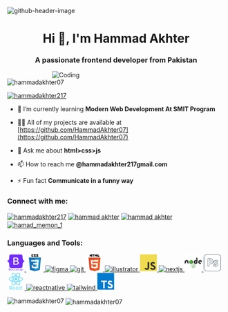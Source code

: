  ![github-header-image](https://github.com/user-attachments/assets/5b8ef341-c9b4-47c8-9740-b55a8ded74c6)

<h1 align="center">Hi 👋, I'm Hammad Akhter</h1>
<h3 align="center">A passionate frontend developer from Pakistan</h3>
<img align="right" alt="Coding" width="400" src="https://empirical-software.engineering/assets/images/developer.png">

<p align="left"> <img src="https://komarev.com/ghpvc/?username=hammadakhter07&label=Profile%20views&color=0e75b6&style=flat" alt="hammadakhter07" /> </p>

<p align="left"> <a href="https://twitter.com/hammadakhter217" target="blank"><img src="https://img.shields.io/twitter/follow/hammadakhter217?logo=twitter&style=for-the-badge" alt="hammadakhter217" /></a> </p>

- 🌱 I’m currently learning **Modern Web Development At SMIT Program**

- 👨‍💻 All of my projects are available at [https://github.com/HammadAkhter07](https://github.com/HammadAkhter07)

- 💬 Ask me about **html>css>js**

- 📫 How to reach me **@hammadakhter217gmail.com**

- ⚡ Fun fact **Communicate in a funny way**

<h3 align="left">Connect with me:</h3>
<p align="left">
<a href="https://twitter.com/hammadakhter217" target="blank"><img align="center" src="https://raw.githubusercontent.com/rahuldkjain/github-profile-readme-generator/master/src/images/icons/Social/twitter.svg" alt="hammadakhter217" height="30" width="40" /></a>
<a href="https://linkedin.com/in/hammad akhter" target="blank"><img align="center" src="https://raw.githubusercontent.com/rahuldkjain/github-profile-readme-generator/master/src/images/icons/Social/linked-in-alt.svg" alt="hammad akhter" height="30" width="40" /></a>
<a href="https://fb.com/hammad akhter" target="blank"><img align="center" src="https://raw.githubusercontent.com/rahuldkjain/github-profile-readme-generator/master/src/images/icons/Social/facebook.svg" alt="hammad akhter" height="30" width="40" /></a>
<a href="https://instagram.com/hamad_memon_1" target="blank"><img align="center" src="https://raw.githubusercontent.com/rahuldkjain/github-profile-readme-generator/master/src/images/icons/Social/instagram.svg" alt="hamad_memon_1" height="30" width="40" /></a>
</p>

<h3 align="left">Languages and Tools:</h3>
<p align="left"> <a href="https://getbootstrap.com" target="_blank" rel="noreferrer"> <img src="https://raw.githubusercontent.com/devicons/devicon/master/icons/bootstrap/bootstrap-plain-wordmark.svg" alt="bootstrap" width="40" height="40"/> </a> <a href="https://www.w3schools.com/css/" target="_blank" rel="noreferrer"> <img src="https://raw.githubusercontent.com/devicons/devicon/master/icons/css3/css3-original-wordmark.svg" alt="css3" width="40" height="40"/> </a> <a href="https://www.figma.com/" target="_blank" rel="noreferrer"> <img src="https://www.vectorlogo.zone/logos/figma/figma-icon.svg" alt="figma" width="40" height="40"/> </a> <a href="https://git-scm.com/" target="_blank" rel="noreferrer"> <img src="https://www.vectorlogo.zone/logos/git-scm/git-scm-icon.svg" alt="git" width="40" height="40"/> </a> <a href="https://www.w3.org/html/" target="_blank" rel="noreferrer"> <img src="https://raw.githubusercontent.com/devicons/devicon/master/icons/html5/html5-original-wordmark.svg" alt="html5" width="40" height="40"/> </a> <a href="https://www.adobe.com/in/products/illustrator.html" target="_blank" rel="noreferrer"> <img src="https://www.vectorlogo.zone/logos/adobe_illustrator/adobe_illustrator-icon.svg" alt="illustrator" width="40" height="40"/> </a> <a href="https://developer.mozilla.org/en-US/docs/Web/JavaScript" target="_blank" rel="noreferrer"> <img src="https://raw.githubusercontent.com/devicons/devicon/master/icons/javascript/javascript-original.svg" alt="javascript" width="40" height="40"/> </a> <a href="https://nextjs.org/" target="_blank" rel="noreferrer"> <img src="https://cdn.worldvectorlogo.com/logos/nextjs-2.svg" alt="nextjs" width="40" height="40"/> </a> <a href="https://nodejs.org" target="_blank" rel="noreferrer"> <img src="https://raw.githubusercontent.com/devicons/devicon/master/icons/nodejs/nodejs-original-wordmark.svg" alt="nodejs" width="40" height="40"/> </a> <a href="https://www.photoshop.com/en" target="_blank" rel="noreferrer"> <img src="https://raw.githubusercontent.com/devicons/devicon/master/icons/photoshop/photoshop-line.svg" alt="photoshop" width="40" height="40"/> </a> <a href="https://reactjs.org/" target="_blank" rel="noreferrer"> <img src="https://raw.githubusercontent.com/devicons/devicon/master/icons/react/react-original-wordmark.svg" alt="react" width="40" height="40"/> </a> <a href="https://reactnative.dev/" target="_blank" rel="noreferrer"> <img src="https://reactnative.dev/img/header_logo.svg" alt="reactnative" width="40" height="40"/> </a> <a href="https://tailwindcss.com/" target="_blank" rel="noreferrer"> <img src="https://www.vectorlogo.zone/logos/tailwindcss/tailwindcss-icon.svg" alt="tailwind" width="40" height="40"/> </a> <a href="https://www.typescriptlang.org/" target="_blank" rel="noreferrer"> <img src="https://raw.githubusercontent.com/devicons/devicon/master/icons/typescript/typescript-original.svg" alt="typescript" width="40" height="40"/> </a> </p>

<p><img align="left" src="https://github-readme-stats.vercel.app/api/top-langs?username=hammadakhter07&show_icons=true&locale=en&layout=compact" alt="hammadakhter07" /></p>

<p>&nbsp;<img align="center" src="https://github-readme-stats.vercel.app/api?username=hammadakhter07&show_icons=true&locale=en" alt="hammadakhter07" /></p>


